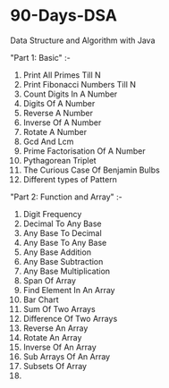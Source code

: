 # 90-Days-DSA
Data Structure and Algorithm with Java

"Part 1: Basic"  :-
1. Print All Primes Till N
2. Print Fibonacci Numbers Till N
3. Count Digits In A Number
4. Digits Of A Number
5. Reverse A Number
6. Inverse Of A Number
7. Rotate A Number
8. Gcd And Lcm
9. Prime Factorisation Of A Number
10. Pythagorean Triplet
11. The Curious Case Of Benjamin Bulbs
12. Different types of Pattern

"Part 2: Function and Array" :-
1. Digit Frequency
2. Decimal To Any Base
3. Any Base To Decimal
4. Any Base To Any Base
5. Any Base Addition
6. Any Base Subtraction
7. Any Base Multiplication
8. Span Of Array
9. Find Element In An Array
10. Bar Chart
11. Sum Of Two Arrays
12. Difference Of Two Arrays
13. Reverse An Array
14. Rotate An Array
15. Inverse Of An Array
16. Sub Arrays Of An Array
17. Subsets Of Array
18. 

